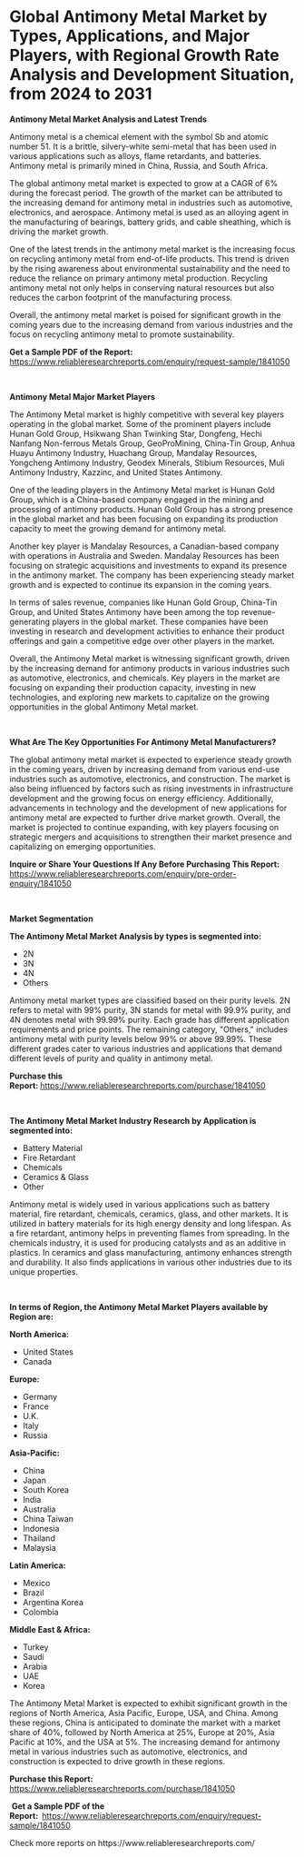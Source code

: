 <p><h1>Global Antimony Metal Market by Types, Applications, and Major Players, with Regional Growth Rate Analysis and Development Situation, from 2024 to 2031</h1></p><p><strong>Antimony Metal Market Analysis and Latest Trends</strong></p>
<p><p>Antimony metal is a chemical element with the symbol Sb and atomic number 51. It is a brittle, silvery-white semi-metal that has been used in various applications such as alloys, flame retardants, and batteries. Antimony metal is primarily mined in China, Russia, and South Africa.</p><p>The global antimony metal market is expected to grow at a CAGR of 6% during the forecast period. The growth of the market can be attributed to the increasing demand for antimony metal in industries such as automotive, electronics, and aerospace. Antimony metal is used as an alloying agent in the manufacturing of bearings, battery grids, and cable sheathing, which is driving the market growth.</p><p>One of the latest trends in the antimony metal market is the increasing focus on recycling antimony metal from end-of-life products. This trend is driven by the rising awareness about environmental sustainability and the need to reduce the reliance on primary antimony metal production. Recycling antimony metal not only helps in conserving natural resources but also reduces the carbon footprint of the manufacturing process.</p><p>Overall, the antimony metal market is poised for significant growth in the coming years due to the increasing demand from various industries and the focus on recycling antimony metal to promote sustainability.</p></p>
<p><strong>Get a Sample PDF of the Report:&nbsp;</strong> <a href="https://www.reliableresearchreports.com/enquiry/request-sample/1841050">https://www.reliableresearchreports.com/enquiry/request-sample/1841050</a></p>
<p>&nbsp;</p>
<p><strong>Antimony Metal Major Market Players</strong></p>
<p><p>The Antimony Metal market is highly competitive with several key players operating in the global market. Some of the prominent players include Hunan Gold Group, Hsikwang Shan Twinking Star, Dongfeng, Hechi Nanfang Non-ferrous Metals Group, GeoProMining, China-Tin Group, Anhua Huayu Antimony Industry, Huachang Group, Mandalay Resources, Yongcheng Antimony Industry, Geodex Minerals, Stibium Resources, Muli Antimony Industry, Kazzinc, and United States Antimony.</p><p>One of the leading players in the Antimony Metal market is Hunan Gold Group, which is a China-based company engaged in the mining and processing of antimony products. Hunan Gold Group has a strong presence in the global market and has been focusing on expanding its production capacity to meet the growing demand for antimony metal.</p><p>Another key player is Mandalay Resources, a Canadian-based company with operations in Australia and Sweden. Mandalay Resources has been focusing on strategic acquisitions and investments to expand its presence in the antimony market. The company has been experiencing steady market growth and is expected to continue its expansion in the coming years.</p><p>In terms of sales revenue, companies like Hunan Gold Group, China-Tin Group, and United States Antimony have been among the top revenue-generating players in the global market. These companies have been investing in research and development activities to enhance their product offerings and gain a competitive edge over other players in the market.</p><p>Overall, the Antimony Metal market is witnessing significant growth, driven by the increasing demand for antimony products in various industries such as automotive, electronics, and chemicals. Key players in the market are focusing on expanding their production capacity, investing in new technologies, and exploring new markets to capitalize on the growing opportunities in the global Antimony Metal market.</p></p>
<p>&nbsp;</p>
<p><strong>What Are The Key Opportunities For Antimony Metal Manufacturers?</strong></p>
<p><p>The global antimony metal market is expected to experience steady growth in the coming years, driven by increasing demand from various end-use industries such as automotive, electronics, and construction. The market is also being influenced by factors such as rising investments in infrastructure development and the growing focus on energy efficiency. Additionally, advancements in technology and the development of new applications for antimony metal are expected to further drive market growth. Overall, the market is projected to continue expanding, with key players focusing on strategic mergers and acquisitions to strengthen their market presence and capitalizing on emerging opportunities.</p></p>
<p><strong>Inquire or Share Your Questions If Any Before Purchasing This Report:</strong> <a href="https://www.reliableresearchreports.com/enquiry/pre-order-enquiry/1841050">https://www.reliableresearchreports.com/enquiry/pre-order-enquiry/1841050</a></p>
<p>&nbsp;</p>
<p><strong>Market Segmentation</strong></p>
<p><strong>The Antimony Metal Market Analysis by types is segmented into:</strong></p>
<p><ul><li>2N</li><li>3N</li><li>4N</li><li>Others</li></ul></p>
<p><p>Antimony metal market types are classified based on their purity levels. 2N refers to metal with 99% purity, 3N stands for metal with 99.9% purity, and 4N denotes metal with 99.99% purity. Each grade has different application requirements and price points. The remaining category, "Others," includes antimony metal with purity levels below 99% or above 99.99%. These different grades cater to various industries and applications that demand different levels of purity and quality in antimony metal.</p></p>
<p><strong>Purchase this Report:&nbsp;</strong><a href="https://www.reliableresearchreports.com/purchase/1841050">https://www.reliableresearchreports.com/purchase/1841050</a></p>
<p>&nbsp;</p>
<p><strong>The Antimony Metal Market Industry Research by Application is segmented into:</strong></p>
<p><ul><li>Battery Material</li><li>Fire Retardant</li><li>Chemicals</li><li>Ceramics & Glass</li><li>Other</li></ul></p>
<p><p>Antimony metal is widely used in various applications such as battery material, fire retardant, chemicals, ceramics, glass, and other markets. It is utilized in battery materials for its high energy density and long lifespan. As a fire retardant, antimony helps in preventing flames from spreading. In the chemicals industry, it is used for producing catalysts and as an additive in plastics. In ceramics and glass manufacturing, antimony enhances strength and durability. It also finds applications in various other industries due to its unique properties.</p></p>
<p>&nbsp;</p>
<p><strong>In terms of Region, the Antimony Metal Market Players available by Region are:</strong></p>
<p>
    <p> <strong> North America: </strong>
        <ul>
            <li>United States</li>
            <li>Canada</li>
        </ul>
        </p> 
    <p> <strong> Europe: </strong>
        <ul>
            <li>Germany</li>
            <li>France</li>
            <li>U.K.</li>
            <li>Italy</li>
            <li>Russia</li>
        </ul>
        </p> 
    <p> <strong> Asia-Pacific: </strong>
        <ul>
            <li>China</li>
            <li>Japan</li>
            <li>South Korea</li>
            <li>India</li>
            <li>Australia</li>
            <li>China Taiwan</li>
            <li>Indonesia</li>
            <li>Thailand</li>
            <li>Malaysia</li>
        </ul>
        </p> 
    <p> <strong> Latin America: </strong>
        <ul>
            <li>Mexico</li>
            <li>Brazil</li>
            <li>Argentina Korea</li>
            <li>Colombia</li>
        </ul>
        </p> 
    <p> <strong> Middle East & Africa: </strong>
        <ul>
            <li>Turkey</li>
            <li>Saudi</li>
            <li>Arabia</li>
            <li>UAE</li>
            <li>Korea</li>
        </ul>
    </p>
    </p>
<p><p>The Antimony Metal Market is expected to exhibit significant growth in the regions of North America, Asia Pacific, Europe, USA, and China. Among these regions, China is anticipated to dominate the market with a market share of 40%, followed by North America at 25%, Europe at 20%, Asia Pacific at 10%, and the USA at 5%. The increasing demand for antimony metal in various industries such as automotive, electronics, and construction is expected to drive growth in these regions.</p></p>
<p><strong>Purchase this Report: </strong><a href="https://www.reliableresearchreports.com/purchase/1841050">https://www.reliableresearchreports.com/purchase/1841050</a></p>
<p>&nbsp;<strong>Get a Sample PDF of the Report:&nbsp;&nbsp;</strong><a href="https://www.reliableresearchreports.com/enquiry/request-sample/1841050">https://www.reliableresearchreports.com/enquiry/request-sample/1841050</a></p>
<p><strong></strong></p>
<p>Check more reports on https://www.reliableresearchreports.com/</p>